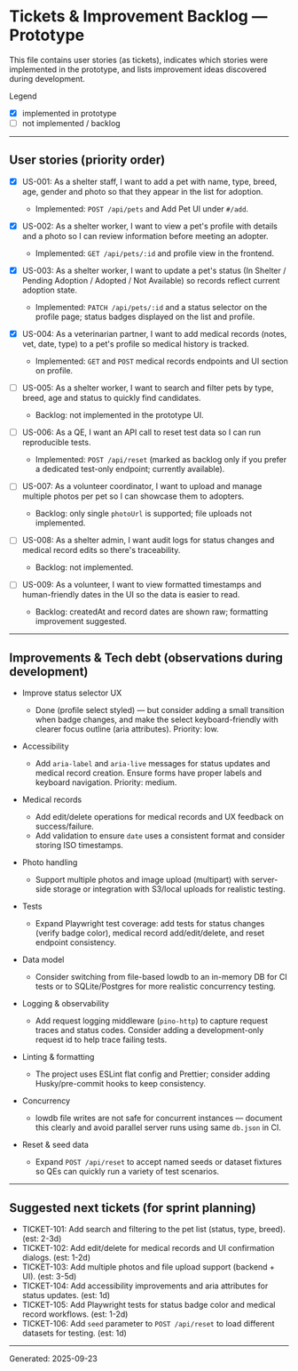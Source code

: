 # Tickets & Improvement Backlog — Prototype

This file contains user stories (as tickets), indicates which stories were implemented in the prototype, and lists improvement ideas discovered during development.

Legend
- [x] implemented in prototype
- [ ] not implemented / backlog

---

## User stories (priority order)

- [x] US-001: As a shelter staff, I want to add a pet with name, type, breed, age, gender and photo so that they appear in the list for adoption.
  - Implemented: `POST /api/pets` and Add Pet UI under `#/add`.

- [x] US-002: As a shelter worker, I want to view a pet's profile with details and a photo so I can review information before meeting an adopter.
  - Implemented: `GET /api/pets/:id` and profile view in the frontend.

- [x] US-003: As a shelter worker, I want to update a pet's status (In Shelter / Pending Adoption / Adopted / Not Available) so records reflect current adoption state.
  - Implemented: `PATCH /api/pets/:id` and a status selector on the profile page; status badges displayed on the list and profile.

- [x] US-004: As a veterinarian partner, I want to add medical records (notes, vet, date, type) to a pet's profile so medical history is tracked.
  - Implemented: `GET` and `POST` medical records endpoints and UI section on profile.

- [ ] US-005: As a shelter worker, I want to search and filter pets by type, breed, age and status to quickly find candidates.
  - Backlog: not implemented in the prototype UI.

- [ ] US-006: As a QE, I want an API call to reset test data so I can run reproducible tests.
  - Implemented: `POST /api/reset` (marked as backlog only if you prefer a dedicated test-only endpoint; currently available).

- [ ] US-007: As a volunteer coordinator, I want to upload and manage multiple photos per pet so I can showcase them to adopters.
  - Backlog: only single `photoUrl` is supported; file uploads not implemented.

- [ ] US-008: As a shelter admin, I want audit logs for status changes and medical record edits so there's traceability.
  - Backlog: not implemented.

- [ ] US-009: As a volunteer, I want to view formatted timestamps and human-friendly dates in the UI so the data is easier to read.
  - Backlog: createdAt and record dates are shown raw; formatting improvement suggested.

---

## Improvements & Tech debt (observations during development)

- Improve status selector UX
  - Done (profile select styled) — but consider adding a small transition when badge changes, and make the select keyboard-friendly with clearer focus outline (aria attributes). Priority: low.

- Accessibility
  - Add `aria-label` and `aria-live` messages for status updates and medical record creation. Ensure forms have proper labels and keyboard navigation. Priority: medium.

- Medical records
  - Add edit/delete operations for medical records and UX feedback on success/failure.
  - Add validation to ensure `date` uses a consistent format and consider storing ISO timestamps.

- Photo handling
  - Support multiple photos and image upload (multipart) with server-side storage or integration with S3/local uploads for realistic testing.

- Tests
  - Expand Playwright test coverage: add tests for status changes (verify badge color), medical record add/edit/delete, and reset endpoint consistency.

- Data model
  - Consider switching from file-based lowdb to an in-memory DB for CI tests or to SQLite/Postgres for more realistic concurrency testing.

- Logging & observability
  - Add request logging middleware (`pino-http`) to capture request traces and status codes. Consider adding a development-only request id to help trace failing tests.

- Linting & formatting
  - The project uses ESLint flat config and Prettier; consider adding Husky/pre-commit hooks to keep consistency.

- Concurrency
  - lowdb file writes are not safe for concurrent instances — document this clearly and avoid parallel server runs using same `db.json` in CI.

- Reset & seed data
  - Expand `POST /api/reset` to accept named seeds or dataset fixtures so QEs can quickly run a variety of test scenarios.

---

## Suggested next tickets (for sprint planning)

- TICKET-101: Add search and filtering to the pet list (status, type, breed). (est: 2-3d)
- TICKET-102: Add edit/delete for medical records and UI confirmation dialogs. (est: 1-2d)
- TICKET-103: Add multiple photos and file upload support (backend + UI). (est: 3-5d)
- TICKET-104: Add accessibility improvements and aria attributes for status updates. (est: 1d)
- TICKET-105: Add Playwright tests for status badge color and medical record workflows. (est: 1-2d)
- TICKET-106: Add `seed` parameter to `POST /api/reset` to load different datasets for testing. (est: 1d)


---

Generated: 2025-09-23
